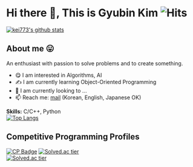 # Hi there 👋, This is Gyubin Kim ![Hits](https://hits.seeyoufarm.com/api/count/incr/badge.svg?url=https%3A%2F%2Fgithub.com%2Fkei773%2Fhit-counter&count_bg=%236AD31A&title_bg=%2300A9FF&icon=&icon_color=%23FFFFFF&title=hits&edge_flat=false)  

[![kei773's github stats](https://github-readme-stats.vercel.app/api?username=kei773&count_private=true&show_icons=true)](https://github.com/kei773)

## About me 😛
An enthusiast with passion to solve problems and to create something.  


- 😋 I am interested in Algorithms, AI
- ✍️ I am currently learning Object-Oriented Programming
- 🌱 I am currently looking to ...
- 📫 Reach me: [mail](mailto:gb.kim@postech.ac.kr) (Korean, English, Japanese OK) 
  
**Skills:** C/C++, Python  
[![Top Langs](https://github-readme-stats.vercel.app/api/top-langs/?username=kei773&layout=compact&theme=vue)](https://github.com/kei773)


Competitive Programming Profiles
---
[![CP Badge](https://cp-logo.vercel.app/atcoder/kei773)](https://atcoder.jp/users/kei773) 
[![Solved.ac tier](http://mazassumnida.wtf/api/mini/generate_badge?boj=4hn6)](https://solved.ac/4hn6)  
[![Solved.ac tier](http://mazassumnida.wtf/api/v2/generate_badge?boj=4hn6)](https://solved.ac/4hn6)  

<!--
**kei773/kei773** is a ✨ _special_ ✨ repository because its `README.md` (this file) appears on your GitHub profile.

Here are some ideas to get you started:

- 🔭 I’m currently working on ...
- 👯 I’m looking to collaborate on ...
- 🤔 I’m looking for help with ...
- 💬 Ask me about ...
- 😄 Pronouns: ...
- ⚡ Fun fact: ...
-->

